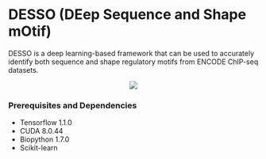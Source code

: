 # DESSO (DEep Sequence and Shape mOtif)
DESSO is a deep learning-based framework that can be used to accurately identify both sequence and shape regulatory motifs from ENCODE ChIP-seq datasets.

<p align="center"> 
<img src="https://github.com/viyjy/DESSO/blob/master/Figure.PNG">
</p>

### Prerequisites and Dependencies
* Tensorflow 1.1.0
* CUDA 8.0.44
* Biopython 1.7.0
* Scikit-learn
